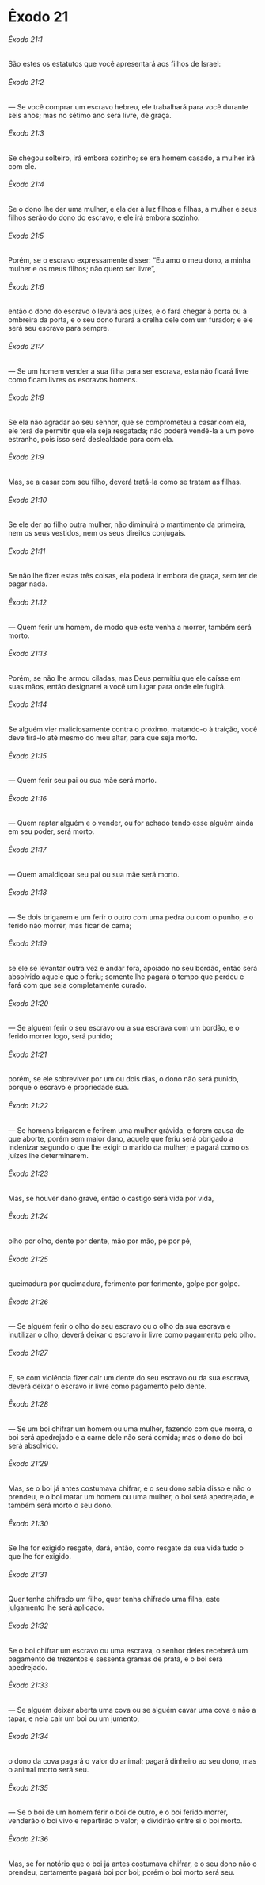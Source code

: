 # Êxodo 21

###### Êxodo 21:1

São estes os estatutos que você apresentará aos filhos de Israel:

###### Êxodo 21:2

— Se você comprar um escravo hebreu, ele trabalhará para você durante seis anos; mas no sétimo ano será livre, de graça.

###### Êxodo 21:3

Se chegou solteiro, irá embora sozinho; se era homem casado, a mulher irá com ele.

###### Êxodo 21:4

Se o dono lhe der uma mulher, e ela der à luz filhos e filhas, a mulher e seus filhos serão do dono do escravo, e ele irá embora sozinho.

###### Êxodo 21:5

Porém, se o escravo expressamente disser: “Eu amo o meu dono, a minha mulher e os meus filhos; não quero ser livre”,

###### Êxodo 21:6

então o dono do escravo o levará aos juízes, e o fará chegar à porta ou à ombreira da porta, e o seu dono furará a orelha dele com um furador; e ele será seu escravo para sempre.

###### Êxodo 21:7

— Se um homem vender a sua filha para ser escrava, esta não ficará livre como ficam livres os escravos homens.

###### Êxodo 21:8

Se ela não agradar ao seu senhor, que se comprometeu a casar com ela, ele terá de permitir que ela seja resgatada; não poderá vendê-la a um povo estranho, pois isso será deslealdade para com ela.

###### Êxodo 21:9

Mas, se a casar com seu filho, deverá tratá-la como se tratam as filhas.

###### Êxodo 21:10

Se ele der ao filho outra mulher, não diminuirá o mantimento da primeira, nem os seus vestidos, nem os seus direitos conjugais.

###### Êxodo 21:11

Se não lhe fizer estas três coisas, ela poderá ir embora de graça, sem ter de pagar nada.

###### Êxodo 21:12

— Quem ferir um homem, de modo que este venha a morrer, também será morto.

###### Êxodo 21:13

Porém, se não lhe armou ciladas, mas Deus permitiu que ele caísse em suas mãos, então designarei a você um lugar para onde ele fugirá.

###### Êxodo 21:14

Se alguém vier maliciosamente contra o próximo, matando-o à traição, você deve tirá-lo até mesmo do meu altar, para que seja morto.

###### Êxodo 21:15

— Quem ferir seu pai ou sua mãe será morto.

###### Êxodo 21:16

— Quem raptar alguém e o vender, ou for achado tendo esse alguém ainda em seu poder, será morto.

###### Êxodo 21:17

— Quem amaldiçoar seu pai ou sua mãe será morto.

###### Êxodo 21:18

— Se dois brigarem e um ferir o outro com uma pedra ou com o punho, e o ferido não morrer, mas ficar de cama;

###### Êxodo 21:19

se ele se levantar outra vez e andar fora, apoiado no seu bordão, então será absolvido aquele que o feriu; somente lhe pagará o tempo que perdeu e fará com que seja completamente curado.

###### Êxodo 21:20

— Se alguém ferir o seu escravo ou a sua escrava com um bordão, e o ferido morrer logo, será punido;

###### Êxodo 21:21

porém, se ele sobreviver por um ou dois dias, o dono não será punido, porque o escravo é propriedade sua.

###### Êxodo 21:22

— Se homens brigarem e ferirem uma mulher grávida, e forem causa de que aborte, porém sem maior dano, aquele que feriu será obrigado a indenizar segundo o que lhe exigir o marido da mulher; e pagará como os juízes lhe determinarem.

###### Êxodo 21:23

Mas, se houver dano grave, então o castigo será vida por vida,

###### Êxodo 21:24

olho por olho, dente por dente, mão por mão, pé por pé,

###### Êxodo 21:25

queimadura por queimadura, ferimento por ferimento, golpe por golpe.

###### Êxodo 21:26

— Se alguém ferir o olho do seu escravo ou o olho da sua escrava e inutilizar o olho, deverá deixar o escravo ir livre como pagamento pelo olho.

###### Êxodo 21:27

E, se com violência fizer cair um dente do seu escravo ou da sua escrava, deverá deixar o escravo ir livre como pagamento pelo dente.

###### Êxodo 21:28

— Se um boi chifrar um homem ou uma mulher, fazendo com que morra, o boi será apedrejado e a carne dele não será comida; mas o dono do boi será absolvido.

###### Êxodo 21:29

Mas, se o boi já antes costumava chifrar, e o seu dono sabia disso e não o prendeu, e o boi matar um homem ou uma mulher, o boi será apedrejado, e também será morto o seu dono.

###### Êxodo 21:30

Se lhe for exigido resgate, dará, então, como resgate da sua vida tudo o que lhe for exigido.

###### Êxodo 21:31

Quer tenha chifrado um filho, quer tenha chifrado uma filha, este julgamento lhe será aplicado.

###### Êxodo 21:32

Se o boi chifrar um escravo ou uma escrava, o senhor deles receberá um pagamento de trezentos e sessenta gramas de prata, e o boi será apedrejado.

###### Êxodo 21:33

— Se alguém deixar aberta uma cova ou se alguém cavar uma cova e não a tapar, e nela cair um boi ou um jumento,

###### Êxodo 21:34

o dono da cova pagará o valor do animal; pagará dinheiro ao seu dono, mas o animal morto será seu.

###### Êxodo 21:35

— Se o boi de um homem ferir o boi de outro, e o boi ferido morrer, venderão o boi vivo e repartirão o valor; e dividirão entre si o boi morto.

###### Êxodo 21:36

Mas, se for notório que o boi já antes costumava chifrar, e o seu dono não o prendeu, certamente pagará boi por boi; porém o boi morto será seu.

